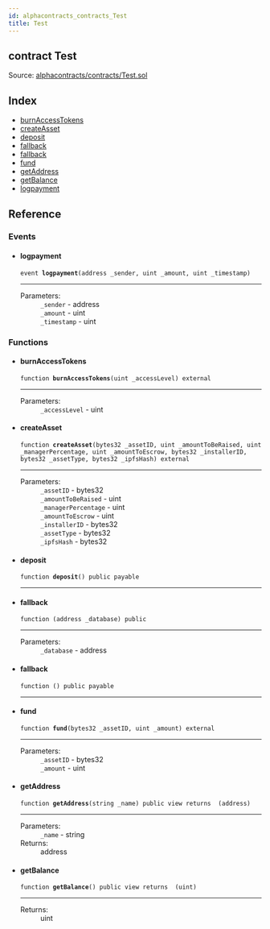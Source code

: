 ```yaml
---
id: alphacontracts_contracts_Test
title: Test
---
```


<div class="contract-doc"><div class="contract"><h2 class="contract-header"><span class="contract-kind">contract</span> Test</h2><div class="source">Source: <a href="https://github.com/MyBitFoundation/MyBit-Network.tech//blob/v0.0.0/contracts/alphacontracts/contracts/Test.sol" target="_blank">alphacontracts/contracts/Test.sol</a></div></div><div class="index"><h2>Index</h2><ul><li><a href="alphacontracts_contracts_Test.html#burnAccessTokens">burnAccessTokens</a></li><li><a href="alphacontracts_contracts_Test.html#createAsset">createAsset</a></li><li><a href="alphacontracts_contracts_Test.html#deposit">deposit</a></li><li><a href="alphacontracts_contracts_Test.html#">fallback</a></li><li><a href="alphacontracts_contracts_Test.html#">fallback</a></li><li><a href="alphacontracts_contracts_Test.html#fund">fund</a></li><li><a href="alphacontracts_contracts_Test.html#getAddress">getAddress</a></li><li><a href="alphacontracts_contracts_Test.html#getBalance">getBalance</a></li><li><a href="alphacontracts_contracts_Test.html#logpayment">logpayment</a></li></ul></div><div class="reference"><h2>Reference</h2><div class="events"><h3>Events</h3><ul><li><div class="item event"><span id="logpayment" class="anchor-marker"></span><h4 class="name">logpayment</h4><div class="body"><code class="signature">event <strong>logpayment</strong><span>(address _sender, uint _amount, uint _timestamp) </span></code><hr/><dl><dt><span class="label-parameters">Parameters:</span></dt><dd><div><code>_sender</code> - address</div><div><code>_amount</code> - uint</div><div><code>_timestamp</code> - uint</div></dd></dl></div></div></li></ul></div><div class="functions"><h3>Functions</h3><ul><li><div class="item function"><span id="burnAccessTokens" class="anchor-marker"></span><h4 class="name">burnAccessTokens</h4><div class="body"><code class="signature">function <strong>burnAccessTokens</strong><span>(uint _accessLevel) </span><span>external </span></code><hr/><dl><dt><span class="label-parameters">Parameters:</span></dt><dd><div><code>_accessLevel</code> - uint</div></dd></dl></div></div></li><li><div class="item function"><span id="createAsset" class="anchor-marker"></span><h4 class="name">createAsset</h4><div class="body"><code class="signature">function <strong>createAsset</strong><span>(bytes32 _assetID, uint _amountToBeRaised, uint _managerPercentage, uint _amountToEscrow, bytes32 _installerID, bytes32 _assetType, bytes32 _ipfsHash) </span><span>external </span></code><hr/><dl><dt><span class="label-parameters">Parameters:</span></dt><dd><div><code>_assetID</code> - bytes32</div><div><code>_amountToBeRaised</code> - uint</div><div><code>_managerPercentage</code> - uint</div><div><code>_amountToEscrow</code> - uint</div><div><code>_installerID</code> - bytes32</div><div><code>_assetType</code> - bytes32</div><div><code>_ipfsHash</code> - bytes32</div></dd></dl></div></div></li><li><div class="item function"><span id="deposit" class="anchor-marker"></span><h4 class="name">deposit</h4><div class="body"><code class="signature">function <strong>deposit</strong><span>() </span><span>public </span><span>payable </span></code><hr/></div></div></li><li><div class="item function"><span id="fallback" class="anchor-marker"></span><h4 class="name">fallback</h4><div class="body"><code class="signature">function <strong></strong><span>(address _database) </span><span>public </span></code><hr/><dl><dt><span class="label-parameters">Parameters:</span></dt><dd><div><code>_database</code> - address</div></dd></dl></div></div></li><li><div class="item function"><span id="fallback" class="anchor-marker"></span><h4 class="name">fallback</h4><div class="body"><code class="signature">function <strong></strong><span>() </span><span>public </span><span>payable </span></code><hr/></div></div></li><li><div class="item function"><span id="fund" class="anchor-marker"></span><h4 class="name">fund</h4><div class="body"><code class="signature">function <strong>fund</strong><span>(bytes32 _assetID, uint _amount) </span><span>external </span></code><hr/><dl><dt><span class="label-parameters">Parameters:</span></dt><dd><div><code>_assetID</code> - bytes32</div><div><code>_amount</code> - uint</div></dd></dl></div></div></li><li><div class="item function"><span id="getAddress" class="anchor-marker"></span><h4 class="name">getAddress</h4><div class="body"><code class="signature">function <strong>getAddress</strong><span>(string _name) </span><span>public </span><span>view </span><span>returns  (address) </span></code><hr/><dl><dt><span class="label-parameters">Parameters:</span></dt><dd><div><code>_name</code> - string</div></dd><dt><span class="label-return">Returns:</span></dt><dd>address</dd></dl></div></div></li><li><div class="item function"><span id="getBalance" class="anchor-marker"></span><h4 class="name">getBalance</h4><div class="body"><code class="signature">function <strong>getBalance</strong><span>() </span><span>public </span><span>view </span><span>returns  (uint) </span></code><hr/><dl><dt><span class="label-return">Returns:</span></dt><dd>uint</dd></dl></div></div></li></ul></div></div></div>
